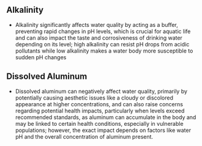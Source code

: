 ## Alkalinity

* Alkalinity significantly affects water quality by acting as a buffer, preventing rapid changes in pH levels, which is crucial for aquatic life and can also impact the taste and corrosiveness of drinking water depending on its level; high alkalinity can resist pH drops from acidic pollutants while low alkalinity makes a water body more susceptible to sudden pH changes


## Dissolved Aluminum

* Dissolved aluminum can negatively affect water quality, primarily by potentially causing aesthetic issues like a cloudy or discolored appearance at higher concentrations, and can also raise concerns regarding potential health impacts, particularly when levels exceed recommended standards, as aluminum can accumulate in the body and may be linked to certain health conditions, especially in vulnerable populations; however, the exact impact depends on factors like water pH and the overall concentration of aluminum present. 